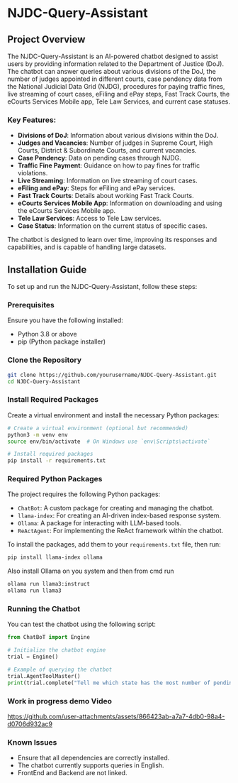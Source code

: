 # NJDC-Query-Assistant

## Project Overview

The NJDC-Query-Assistant is an AI-powered chatbot designed to assist users by providing information related to the Department of Justice (DoJ). The chatbot can answer queries about various divisions of the DoJ, the number of judges appointed in different courts, case pendency data from the National Judicial Data Grid (NJDG), procedures for paying traffic fines, live streaming of court cases, eFiling and ePay steps, Fast Track Courts, the eCourts Services Mobile app, Tele Law Services, and current case statuses.

### Key Features:
- **Divisions of DoJ**: Information about various divisions within the DoJ.
- **Judges and Vacancies**: Number of judges in Supreme Court, High Courts, District & Subordinate Courts, and current vacancies.
- **Case Pendency**: Data on pending cases through NJDG.
- **Traffic Fine Payment**: Guidance on how to pay fines for traffic violations.
- **Live Streaming**: Information on live streaming of court cases.
- **eFiling and ePay**: Steps for eFiling and ePay services.
- **Fast Track Courts**: Details about working Fast Track Courts.
- **eCourts Services Mobile App**: Information on downloading and using the eCourts Services Mobile app.
- **Tele Law Services**: Access to Tele Law services.
- **Case Status**: Information on the current status of specific cases.

The chatbot is designed to learn over time, improving its responses and capabilities, and is capable of handling large datasets.

## Installation Guide

To set up and run the NJDC-Query-Assistant, follow these steps:

### Prerequisites

Ensure you have the following installed:
- Python 3.8 or above
- pip (Python package installer)

### Clone the Repository

```bash
git clone https://github.com/yourusername/NJDC-Query-Assistant.git
cd NJDC-Query-Assistant
```

### Install Required Packages

Create a virtual environment and install the necessary Python packages:

```bash
# Create a virtual environment (optional but recommended)
python3 -m venv env
source env/bin/activate  # On Windows use `env\Scripts\activate`

# Install required packages
pip install -r requirements.txt
```

### Required Python Packages

The project requires the following Python packages:

- `ChatBot`: A custom package for creating and managing the chatbot.
- `llama-index`: For creating an AI-driven index-based response system.
- `Ollama`: A package for interacting with LLM-based tools.
- `ReActAgent`: For implementing the ReAct framework within the chatbot.

To install the packages, add them to your `requirements.txt` file, then run:

```bash
pip install llama-index ollama
```
Also install Ollama on you system and then from cmd run
```bash
ollama run llama3:instruct
ollama run llama3
```


### Running the Chatbot

You can test the chatbot using the following script:

```python
from ChatBoT import Engine

# Initialize the chatbot engine
trial = Engine()

# Example of querying the chatbot
trial.AgentToolMaster()
print(trial.complete("Tell me which state has the most number of pending criminal cases"))
```
### Work in progress demo Video


https://github.com/user-attachments/assets/866423ab-a7a7-4db0-98a4-d0706d932ac9



### Known Issues

- Ensure that all dependencies are correctly installed.
- The chatbot currently supports queries in English.
- FrontEnd and Backend are not linked.

